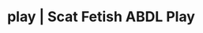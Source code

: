 ---
categories:
- POV Erotica
- Shibari
- ASMR Porn
- Nerdy Seduction
- Spiritual Kink
image: /assets/images/1747714218702.jpg
layout: post
schema:
  description: Premium adult content featuring Scat Fetish, ABDL Play. High-quality
    artwork with erotic themes.
  keywords:
  - Immersive Erotica
  - ABDL Play
  - Sapphic Desires
  - Sensual Cosplay
  - E-Girl Erotica
  - Scat Fetish
  name: 1747714218702 | Scat Fetish ABDL Play
  type: VisualArtwork
seo:
  description: Featured content with high-quality ABDL Play, Scat Fetish. HD images
    available.
  keywords: ABDL Play, Scat Fetish
  og_image: /assets/images/1747714218702.jpg
  schema_type: VisualArtwork
tags:
- '#play'
- Scat Fetish
- ABDL Play
title: play | Scat Fetish ABDL Play
---